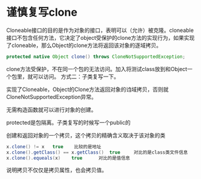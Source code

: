 # 谨慎复写clone

Cloneable接口的目的是作为对象的接口，表明可以（允许）被克隆。cloneable接口不包含任何方法，它决定了object受保护的clone方法的实现行为，如果实现了cloneable，那么Object的clone方法将返回该对象的逐域拷贝。

```java
protected native Object clone() throws CloneNotSupportedException;
```

clone方法受保护，不在同一个包的无法访问。加入将测试class放到和Object一个包里，就可以访问。
方式二：子类复写一下。

实现了Cloneable，Object的Clone方法返回对象的诌域拷贝，否则就CloneNotSupportedException异常。

无需构造函数就可以进行对象的创建。

protected是包隔离。子类复写的时候写一个public的

创建和返回对象的一个拷贝，这个拷贝的精确含义取决于该对象的类
```java
x.clone() != x   true    比较的是地址
x.clone().getClass() == x.getClass()  true     对比的是class类文件信息
x.clone().equeals(x)    true      对比的是值信息     
```

说明拷贝不仅仅是拷贝属性，也会拷贝值。